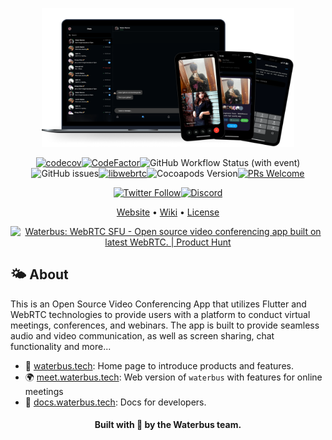 <p align="center">
  <img src="https://github.com/waterbustech/.github/blob/main/profile/images/Waterbus%20Awesome.png?raw=true" alt="Computador" width=80%/>
</p>

<div class="badges" align="center">
<p><a href="https://codecov.io/gh/lambiengcode/waterbus"><img src="https://codecov.io/gh/lambiengcode/waterbus/branch/main/graph/badge.svg?token=7KEMH26LHZ" alt="codecov"></a><a href="https://www.codefactor.io/repository/github/waterbustech/waterbus"><img src="https://www.codefactor.io/repository/github/waterbustech/waterbus/badge" alt="CodeFactor"></a><img src="https://img.shields.io/github/actions/workflow/status/waterbustech/waterbus/ci.yml" alt="GitHub Workflow Status (with event)"><img src="https://img.shields.io/github/issues/waterbustech/waterbus" alt="GitHub issues"><a href="https://chromium.googlesource.com/external/webrtc/+/branch-heads/6099"><img src="https://img.shields.io/badge/libwebrtc-122.6261.01-yellow.svg" alt="libwebrtc"></a><img src="https://img.shields.io/cocoapods/v/KaiRTC" alt="Cocoapods Version"><a href="https://github.com/lambiengcode"><img src="https://img.shields.io/badge/PRs-welcome-brightgreen.svg?style=flat&amp;logo=github" alt="PRs Welcome"></a></p>
</div>
<div align="center">
<a href="https://twitter.com/waterbustech"><img src="https://img.shields.io/twitter/follow/waterbus.tech?style=social" alt="Twitter Follow"></a><a href="https://discord.gg/mfrWVefU"><img alt="Discord" src="https://img.shields.io/discord/1220616225521143818"></a>
</div>
<p align="center">
  <a href="https://docs.waterbus.tech">Website</a> &bull;
  <a href="https://github.com/lambiengcode/waterbus/wiki">Wiki</a> &bull;
  <a href="https://github.com/lambiengcode/waterbus/blob/main/LICENSE">License</a>
</p>

<p align="center">
  <a href="https://www.producthunt.com/products/waterbus-webrtc-sfu/reviews?utm_source=badge-product_review&utm_medium=badge&utm_souce=badge-waterbus&#0045;webrtc&#0045;sfu" target="_blank"><img src="https://api.producthunt.com/widgets/embed-image/v1/product_review.svg?product_id=586891&theme=light" alt="Waterbus&#0058;&#0032;WebRTC&#0032;SFU - Open&#0032;source&#0032;video&#0032;conferencing&#0032;app&#0032;built&#0032;on&#0032;latest&#0032;WebRTC&#0046; | Product Hunt" style="width: 250px; height: 54px;" width="250" height="54" /></a>
</p>

## 🌤️ About

This is an Open Source Video Conferencing App that utilizes Flutter and WebRTC technologies to provide users with a platform to conduct virtual meetings, conferences, and webinars. The app is built to provide seamless audio and video communication, as well as screen sharing, chat functionality and more...

- 📢 [waterbus.tech](http://waterbus.tech/): Home page to introduce products and features.
- 🌍 [meet.waterbus.tech](http://meet.waterbus.tech/): Web version of `waterbus` with features for online meetings
- 📖 [docs.waterbus.tech](http://docs.waterbus.tech/): Docs for developers.

<h4 align="center">Built with 💙 by the Waterbus team.</h4>
